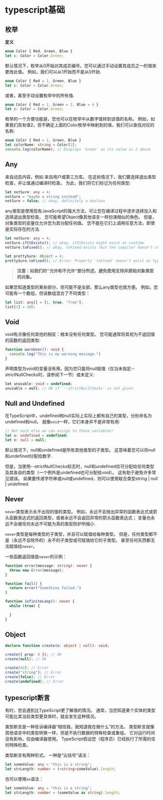 # typescript基础

## 枚举

**定义**

```typescript
enum Color { Red, Green, Blue }
let c: Color = Color.Green;
```

默认情况下，枚举从0开始对其成员编号。您可以通过手动设置其成员之一的值来更改此值。 例如，我们可以从1开始而不是从0开始.

```typescript
enum Color { Red = 1, Green, Blue }
let c: Color = Color.Green;
```

或者，甚至手动设置枚举中的所有值.

```typescript
enum Color { Red = 1, Green = 2, Blue = 4 }
let c: Color = Color.Green;
```

枚举的一个方便功能是，您也可以在枚举中从数字值转到该值的名称。 例如，如果我们具有值2，但不确定上面的Color枚举中映射到的值，我们可以查找对应的名称:

```typescript
enum Color { Red = 1, Green, Blue }
let colorName: string = Color[2];
console.log(colorName); // Displays 'Green' as its value is 2 above
```

## Any

来自动态内容，例如 来自用户或第三方库。 在这些情况下，我们要选择退出类型检查，并让值通过编译时检查。 为此，我们将它们标记为任何类型:

```typescript
let notSure: any = 4;
notSure = "maybe a string instead";
notSure = false; // okay, definitely a boolean
```

any类型是使用现有JavaScript的强大方法，可让您在编译过程中逐步选择加入和选择退出类型检查。 您可能希望Object像其他语言一样扮演相似的角色。 但是，对象类型的变量仅允许您为其分配任何值。 您不能在它们上调用任意方法，即使是实际存在的方法.

```typescript
let notSure: any = 4;
notSure.ifItExists(); // okay, ifItExists might exist at runtime
notSure.toFixed(); // okay, toFixed exists (but the compiler doesn't check)

let prettySure: Object = 4;
prettySure.toFixed(); // Error: Property 'toFixed' doesn't exist on type 'Object'.
```

> **注意：如我们的‘’允许和不允许“部分所述，避免使用支持非原始对象类型的对象。**

如果您知道类型的某些部分，但可能不是全部，那么any类型也很方便。 例如，您可能有一个数组，但该数组混合了不同类型：

```typescript
let list: any[] = [1, true, "free"];
list[1] = 100;
```

## Void

void有点像任何其他的相反：根本没有任何类型。 您可能通常将其视为不返回值的函数的返回类型:

```typescript
function warnUser(): void {
  console.log("This is my warning message.")
}
```

声明类型为void的变量没有用，因为您只能将null赋值（仅当未指定--strictNullChecks时，请参阅下一节）或未定义:

```typescript
let unusable: void = undefined;
unusable = null; // OK if `--strictNullChecks` is not given
```

## Null and Undefined

在TypeScript中，undefined和null实际上实际上都有自己的类型，分别命名为undefined和null。 就像`void`一样，它们本身并不是非常有用:

```typescript
// Not much else we can assign to these variables!
let u: undefined = undefined;
let n: null = null;
```

默认情况下，null和undefined是所有其他类型的子类型。 这意味着您可以将null和undefined分配给数字.

但是，当使用--strictNullChecks标志时，null和undefined仅可分配给任何类型及其各自的类型（一个例外是undefined也可分配给void）。 这有助于避免许多常见错误。 如果要传递字符串或null或undefined，则可以使用联合类型string | null | undefined.

## Never

`never`类型表示永不出现的值的类型。 例如，永远不会抛出异常的函数表达式或箭头函数表达式的返回类型，或者永远不会返回异常的箭头函数表达式； 变量也永远不会被任何永远不可能为真的类型防护所缩小.

`never`类型是每种类型的子类型，并且可以赋值给每种类型。 但是，任何类型都不是（永远不会除外的）永不的子类型或可赋值给它的子类型。 甚至任何东西都无法赋值给`never`。

一些函数返回值是`never`的示例：

```typescript
function error(message: string): never {
  throw new Error(message);
}

function fail() {
  return error("Somethine failed.")
}

function infiniteLoop(): never {
  while (true) {
    
  }
}
```

## Object

```typescript
declare function create(o: object | null): void;

create({ prop: 0 }); // OK
create(null); // OK

create(42); // Error
create("string"); // Error
create(false); // Error
create(undefined); // Error
```

## typescript断言

有时，您会遇到比TypeScript更了解值的情况。 通常，当您知道某个实体的类型可能比其当前类型更具体时，就会发生这种情况。

类型断言是一种告诉编译器“相信我，我知道我在做什么”的方法。 类型断言就像其他语言中的类型转换一样，但是不执行数据的特殊检查或重组。 它对运行时间没有影响，仅由编译器使用。 TypeScript假设您（程序员）已经执行了所需的任何特殊检查。

类型断言有两种形式。 一种是“尖括号”语法：

```typescript
let someValue: any = "this is a string";
let strLength: number = (<string>someValue).length;
```

也可以使用`as`语法：

```typescript
let someValue: any = "this is a string";
let strLength: number = (someValue as string).length;
```

